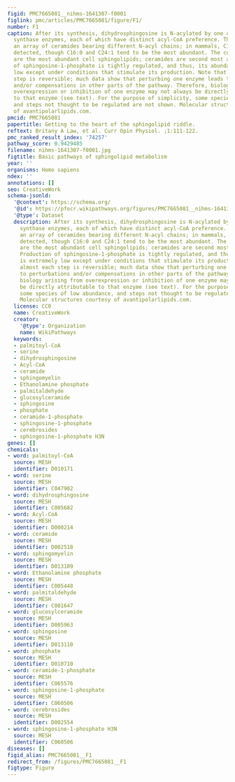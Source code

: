 ```yaml
---
figid: PMC7665081__nihms-1641307-f0001
figlink: pmc/articles/PMC7665081/figure/F1/
number: F1
caption: After its synthesis, dihydrosphingosine is N-acylated by one of 6 ceramide
  synthase enzymes, each of which have distinct acyl-CoA preference. This produces
  an array of ceramides bearing different N-acyl chains; in mammals, C14-C26:1 are
  detected, though C16:0 and C24:1 tend to be the most abundant. The complex sphingolipids
  are the most abundant cell sphingolipids; ceramides are second most abundant. Production
  of sphingosine-1-phosphate is tightly regulated, and thus, its abundance is extremely
  low except under conditions that stimulate its production. Note that almost each
  step is reversible; much data show that perturbing one enzyme leads to perturbations
  and/or compensations in other parts of the pathway. Therefore, biology arising from
  overexpression or inhibition of one enzyme may not always be directly attributable
  to that enzyme (see text). For the purpose of simplicity, some species of low abundance,
  and steps not thought to be regulated are not shown. Molecular structures courtesy
  of avantipolarlipids.com.
pmcid: PMC7665081
papertitle: Getting to the heart of the sphingolipid riddle.
reftext: Britany A Law, et al. Curr Opin Physiol. ;1:111-122.
pmc_ranked_result_index: '74257'
pathway_score: 0.9429485
filename: nihms-1641307-f0001.jpg
figtitle: Basic pathways of sphingolipid metabolism
year: ''
organisms: Homo sapiens
ndex: ''
annotations: []
seo: CreativeWork
schema-jsonld:
  '@context': https://schema.org/
  '@id': https://pfocr.wikipathways.org/figures/PMC7665081__nihms-1641307-f0001.html
  '@type': Dataset
  description: After its synthesis, dihydrosphingosine is N-acylated by one of 6 ceramide
    synthase enzymes, each of which have distinct acyl-CoA preference. This produces
    an array of ceramides bearing different N-acyl chains; in mammals, C14-C26:1 are
    detected, though C16:0 and C24:1 tend to be the most abundant. The complex sphingolipids
    are the most abundant cell sphingolipids; ceramides are second most abundant.
    Production of sphingosine-1-phosphate is tightly regulated, and thus, its abundance
    is extremely low except under conditions that stimulate its production. Note that
    almost each step is reversible; much data show that perturbing one enzyme leads
    to perturbations and/or compensations in other parts of the pathway. Therefore,
    biology arising from overexpression or inhibition of one enzyme may not always
    be directly attributable to that enzyme (see text). For the purpose of simplicity,
    some species of low abundance, and steps not thought to be regulated are not shown.
    Molecular structures courtesy of avantipolarlipids.com.
  license: CC0
  name: CreativeWork
  creator:
    '@type': Organization
    name: WikiPathways
  keywords:
  - palmitoyl-CoA
  - serine
  - dihydrosphingosine
  - Acyl-CoA
  - ceramide
  - sphingomyelin
  - Ethanolamine phosphate
  - palmitaldehyde
  - glucosylceramide
  - sphingosine
  - phosphate
  - ceramide-1-phosphate
  - sphingosine-1-phosphate
  - cerebrosides
  - sphingosine-1-phosphate H3N
genes: []
chemicals:
- word: palmitoyl-CoA
  source: MESH
  identifier: D010171
- word: serine
  source: MESH
  identifier: C047902
- word: dihydrosphingosine
  source: MESH
  identifier: C005682
- word: Acyl-CoA
  source: MESH
  identifier: D000214
- word: ceramide
  source: MESH
  identifier: D002518
- word: sphingomyelin
  source: MESH
  identifier: D013109
- word: Ethanolamine phosphate
  source: MESH
  identifier: C005448
- word: palmitaldehyde
  source: MESH
  identifier: C001647
- word: glucosylceramide
  source: MESH
  identifier: D005963
- word: sphingosine
  source: MESH
  identifier: D013110
- word: phosphate
  source: MESH
  identifier: D010710
- word: ceramide-1-phosphate
  source: MESH
  identifier: C065576
- word: sphingosine-1-phosphate
  source: MESH
  identifier: C060506
- word: cerebrosides
  source: MESH
  identifier: D002554
- word: sphingosine-1-phosphate H3N
  source: MESH
  identifier: C060506
diseases: []
figid_alias: PMC7665081__F1
redirect_from: /figures/PMC7665081__F1
figtype: Figure
---
```

